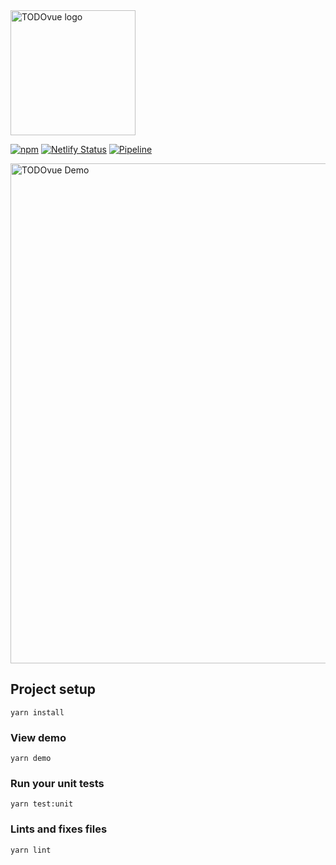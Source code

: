 <img width="200" src="https://firebasestorage.googleapis.com/v0/b/todovue-blog.appspot.com/o/logo.png?alt=media&token=d8eb592f-e4a9-4b02-8aff-62d337745f41" alt="TODOvue logo">

[![npm](https://img.shields.io/npm/v/todovue-hero.svg)](https://www.npmjs.com/package/todovue-hero) [![Netlify Status](https://api.netlify.com/api/v1/badges/d5abf973-a0e6-4094-a186-ec256966b60b/deploy-status)](https://app.netlify.com/sites/todovue-hero/deploys) [![Pipeline](https://github.com/TODOvue/todovue-hero/actions/workflows/pipeline.yml/badge.svg?branch=master)](https://github.com/TODOvue/todovue-hero/actions/workflows/pipeline.yml)

<img width="800" src="https://firebasestorage.googleapis.com/v0/b/todovue-blog.appspot.com/o/imagesGit%2Ftodovue-hero.netlify.png?alt=media&token=0293acd4-0da1-40c5-a4fe-43f549ccb61c" alt="TODOvue Demo">

## Project setup
```
yarn install
```

### View demo
```
yarn demo
```

### Run your unit tests
```
yarn test:unit
```

### Lints and fixes files
```
yarn lint
```
